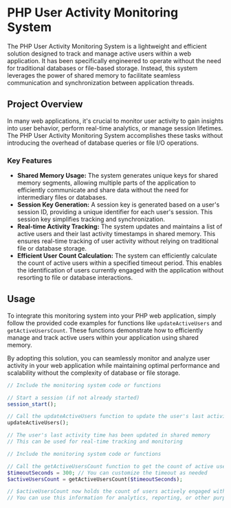 # PHP User Activity Monitoring System

The PHP User Activity Monitoring System is a lightweight and efficient solution designed to track and manage active users within a web application. It has been specifically engineered to operate without the need for traditional databases or file-based storage. Instead, this system leverages the power of shared memory to facilitate seamless communication and synchronization between application threads.

## Project Overview

In many web applications, it's crucial to monitor user activity to gain insights into user behavior, perform real-time analytics, or manage session lifetimes. The PHP User Activity Monitoring System accomplishes these tasks without introducing the overhead of database queries or file I/O operations.

### Key Features

- **Shared Memory Usage:** The system generates unique keys for shared memory segments, allowing multiple parts of the application to efficiently communicate and share data without the need for intermediary files or databases.
- **Session Key Generation:** A session key is generated based on a user's session ID, providing a unique identifier for each user's session. This session key simplifies tracking and synchronization.
- **Real-time Activity Tracking:** The system updates and maintains a list of active users and their last activity timestamps in shared memory. This ensures real-time tracking of user activity without relying on traditional file or database storage.
- **Efficient User Count Calculation:** The system can efficiently calculate the count of active users within a specified timeout period. This enables the identification of users currently engaged with the application without resorting to file or database interactions.

## Usage

To integrate this monitoring system into your PHP web application, simply follow the provided code examples for functions like `updateActiveUsers` and `getActiveUsersCount`. These functions demonstrate how to efficiently manage and track active users within your application using shared memory.

By adopting this solution, you can seamlessly monitor and analyze user activity in your web application while maintaining optimal performance and scalability without the complexity of database or file storage.

```php
// Include the monitoring system code or functions

// Start a session (if not already started)
session_start();

// Call the updateActiveUsers function to update the user's last activity time
updateActiveUsers();

// The user's last activity time has been updated in shared memory
// This can be used for real-time tracking and monitoring

```


```php
// Include the monitoring system code or functions

// Call the getActiveUsersCount function to get the count of active users within a specified timeout
$timeoutSeconds = 300; // You can customize the timeout as needed
$activeUsersCount = getActiveUsersCount($timeoutSeconds);

// $activeUsersCount now holds the count of users actively engaged with the application
// You can use this information for analytics, reporting, or other purposes

```

